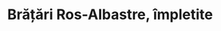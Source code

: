 ---
layout: post
title: "Brățări Ros-Albastre, împletite"
description: "Brățări Alb-Albastre, împletite."
img: "/assets/img/bratari-ros-albastre-impletite-1.jpg"
img2: "/assets/img/bratari-ros-albastre-impletite-2.jpg"
colors: "ros, albastru"
price: "Stoc indisponibil (6.00 RON /buc)"
vertical: true
---